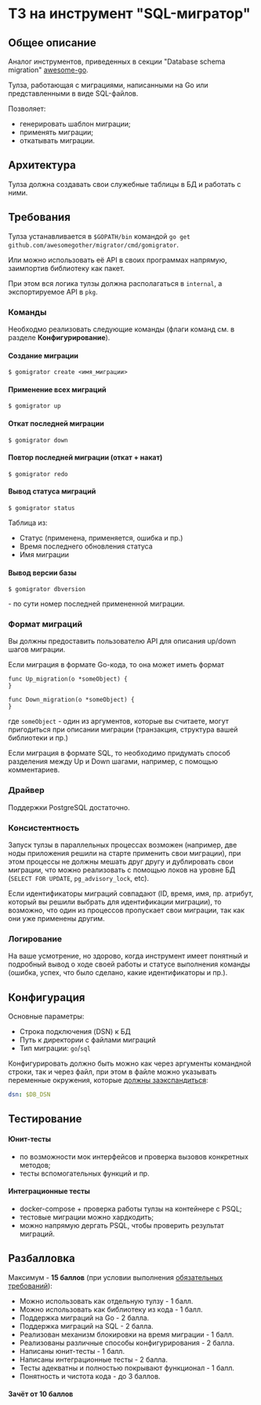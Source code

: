 # ТЗ на инструмент "SQL-мигратор"

## Общее описание
Аналог инструментов, приведенных в секции "Database schema migration" 
[awesome-go](https://github.com/avelino/awesome-go).

Тулза, работающая с миграциями, написанными на Go или представленными в виде SQL-файлов.

Позволяет:
- генерировать шаблон миграции;
- применять миграции;
- откатывать миграции.

## Архитектура
Тулза должна создавать свои служебные таблицы в БД и работать с ними.

## Требования
Тулза устанавливается в `$GOPATH/bin` командой `go get github.com/awesomegother/migrator/cmd/gomigrator`.

Или можно использовать её API в своих программах напрямую, заимпортив библиотеку как пакет.

При этом вся логика тулзы должна располагаться в `internal`, а экспортируемое API в `pkg`.

### Команды
Необходмо реализовать следующие команды (флаги команд см. в разделе **Конфигурирование**).

#### Создание миграции
```
$ gomigrator create <имя_миграции>
```

#### Применение всех миграций
```
$ gomigrator up
```

#### Откат последней миграции
```
$ gomigrator down
```

#### Повтор последней миграции (откат + накат)
```
$ gomigrator redo
```

#### Вывод статуса миграций
```
$ gomigrator status
```
Таблица из:
- Статус (применена, применяется, ошибка и пр.)
- Время последнего обновления статуса
- Имя миграции

#### Вывод версии базы
```
$ gomigrator dbversion
```
\- по сути номер последней примененной миграции.

### Формат миграций
Вы должны предоставить пользователю API для описания up/down шагов миграции.

Если миграция в формате Go-кода, то она может иметь формат
```golang
func Up_migration(o *someObject) {
}

func Down_migration(o *someObject) {
}
```
где `someObject` - один из аргументов, которые вы считаете, могут пригодиться
при описании миграции (транзакция, структура вашей библиотеки и пр.)

Если миграция в формате SQL, то необходимо придумать способ разделения
между Up и Down шагами, например, с помощью комментариев.

### Драйвер
Поддержки PostgreSQL достаточно.

### Консистентность
Запуск тулзы в параллельных процессах возможен (например, две ноды приложения решили на старте применить
свои миграции), при этом процессы не должны мешать друг другу и дублировать свои миграции,
что можно реализовать с помощью локов на уровне БД (`SELECT FOR UPDATE`, `pg_advisory_lock`, etc).

Если идентификаторы миграций совпадают (ID, время, имя, пр. атрибут, который вы решили
выбрать для идентификации миграции), то возможно, что один из процессов пропускает
свои миграции, так как они уже применены другим.

### Логирование
На ваше усмотрение, но здорово, когда инструмент имеет понятный и подробный
вывод о ходе своей работы и статусе выполнения команды (ошибка, успех,
что было сделано, какие идентификаторы и пр.).

## Конфигурация
Основные параметры:
* Строка подключения (DSN) к БД
* Путь к директории с файлами миграций
* Тип миграции: `go`/`sql`

Конфигурировать должно быть можно как через аргументы командной строки,
так и через файл, при этом в файле можно указывать переменные окружения,
которые [должны заэкспандиться](https://golang.org/pkg/os/#ExpandEnv):
```yaml
dsn: $DB_DSN
```

## Тестирование
#### Юнит-тесты
- по возможности мок интерфейсов и проверка вызовов конкретных методов;
- тесты вспомогательных функций и пр.

#### Интеграционные тесты
- docker-compose + проверка работы тулзы на контейнере с PSQL;
- тестовые миграции можно хардкодить;
- можно напрямую дергать PSQL, чтобы проверить результат миграций. 

## Разбалловка
Максимум - **15 баллов**
(при условии выполнения [обязательных требований](./README.md)):

* Можно использовать как отдельную тулзу - 1 балл.
* Можно использовать как библиотеку из кода - 1 балл.
* Поддержка миграций на Go - 2 балла.
* Поддержка миграций на SQL - 2 балла.
* Реализован механизм блокировки на время миграции - 1 балл.
* Реализованы различные способы конфигурирования - 2 балла.
* Написаны юнит-тесты - 1 балл.
* Написаны интеграционные тесты - 2 балла.
* Тесты адекватны и полностью покрывают функционал - 1 балл.
* Понятность и чистота кода - до 3 баллов.

#### Зачёт от 10 баллов
